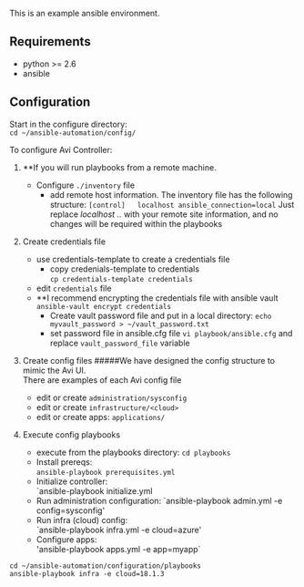 This is an example ansible environment.

## Requirements

 - python >= 2.6
 - ansible 
 
 ## Configuration
 Start in the configure directory:  
 `cd ~/ansible-automation/config/` 
 
  To configure Avi Controller:
   1. **If you will run playbooks from a remote machine.
      - Configure `./inventory` file
        - add remote host information. The inventory file has the following structure:
      `[control]  
       localhost ansible_connection=local`
       Just replace *localhost ..* with your remote site information, and no changes will be required within the playbooks   
      
   2. Create credentials file  
      - use credentials-template to create a credentials file
        - copy credenials-template to credentials   
        `cp credentials-template credentials`
      - edit `credentials` file
      -  **I recommend encrypting the credentials file with ansible vault
         `ansible-vault encrypt credentials`  
         - Create vault password file and put in a local directory:
           `echo myvault_password > ~/vault_password.txt`
         - set password file in ansible.cfg file
           `vi playbook/ansible.cfg` and replace `vault_password_file` variable  
              
            
    
   3. Create config files
      #####We have designed the config structure to mimic the Avi UI.    
      There are examples of each Avi config file
      - edit or create `administration/sysconfig`
      - edit or create `infrastructure/<cloud>`
      - edit or create apps: `applications/`
      
   5. Execute config playbooks
      - execute from the playbooks directory:
        `cd playbooks`
      - Install prereqs:  
        `ansible-playbook prerequisites.yml`
      - Initialize controller:  
        `ansible-playbook initialize.yml
      - Run administration configuration: 
        `ansible-playbook admin.yml -e config=sysconfig' 
      - Run infra (cloud) config:  
        `ansible-playbook infra.yml -e cloud=azure'
      - Configure apps:  
        'ansible-playbook apps.yml -e app=myapp`
     
   `cd ~/ansible-automation/configuration/playbooks`  
   `ansible-playbook infra -e cloud=18.1.3`
   
